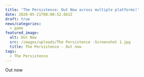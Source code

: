 ```yaml
---
title: 'The Persistence: Out Now across multiple platforms!'
date: 2020-05-21T08:00:52.661Z
draft: true
news/categories:
  - game
featured_image:
  alt: Out Now
  src: /images/uploads/The Persistence -Screenshot 1.jpg
  title: The Persistence - Out now
tags:
  - The Persistence
---
```

Out now
